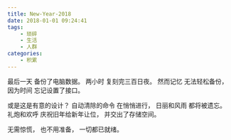 ```yaml
---
title: New-Year-2018
date: 2018-01-01 09:24:41
tags:
    - 琐碎
    - 生活
    - 人群
categories:
    - 积累
---
```

最后一天
备份了电脑数据。
两小时
复刻完三百日夜。
然而记忆
无法轻松备份，
因为时间
忘记设置了接口。
<!--more-->
或是这是有意的设计？
自动清除的命令
在悄悄进行，
日丽和风雨
都将被遗忘。
礼炮和欢呼
庆祝旧年给新年让位，
并交出了存储空间。

无需惊慌，
也不用准备，
一切都已就绪。